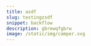 ```yaml
---
title: asdf
slug: testingzsdf
snippet: backflow
description: gbrewqfgbrw
image: /static/img/camper.svg
---
```

